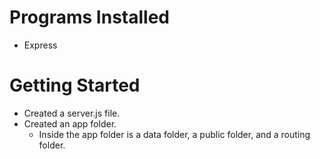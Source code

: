 # Programs Installed
* Express

# Getting Started
* Created a server.js file.
* Created an app folder.
  * Inside the app folder is a data folder, a public folder, and a routing folder.
